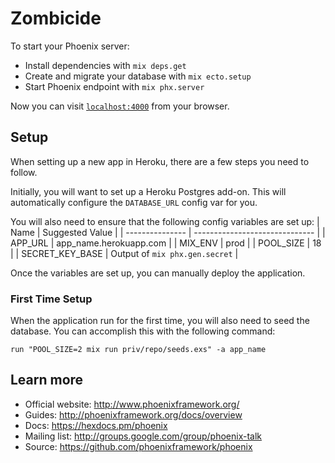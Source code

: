 # Zombicide

To start your Phoenix server:

  * Install dependencies with `mix deps.get`
  * Create and migrate your database with `mix ecto.setup`
  * Start Phoenix endpoint with `mix phx.server`

Now you can visit [`localhost:4000`](http://localhost:4000) from your browser.

## Setup

When setting up a new app in Heroku, there are a few steps you need to follow.

Initially, you will want to set up a Heroku Postgres add-on. This will automatically configure the `DATABASE_URL` config var for you.

You will also need to ensure that the following config variables are set up:
| Name            | Suggested Value                |
| --------------- | ------------------------------ |
| APP_URL         | app_name.herokuapp.com         |
| MIX_ENV         | prod                           |
| POOL_SIZE       | 18                             |
| SECRET_KEY_BASE | Output of `mix phx.gen.secret` |

Once the variables are set up, you can manually deploy the application.

### First Time Setup
When the application run for the first time, you will also need to seed the database. You can accomplish this with the following command:
```
run "POOL_SIZE=2 mix run priv/repo/seeds.exs" -a app_name
```

## Learn more

  * Official website: http://www.phoenixframework.org/
  * Guides: http://phoenixframework.org/docs/overview
  * Docs: https://hexdocs.pm/phoenix
  * Mailing list: http://groups.google.com/group/phoenix-talk
  * Source: https://github.com/phoenixframework/phoenix
